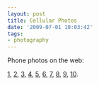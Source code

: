 ```yaml
---
layout: post
title: Cellular Photos
date: '2009-07-01 10:03:42'
tags:
- photography
---
```



Phone photos on the web:

[1](http://blog.chasejarvis.com/blog/mobile_photo/content/Picture_198_large.html), [2](http://blog.chasejarvis.com/blog/mobile_photo/content/Picture_190_large.html), [3](http://blog.chasejarvis.com/blog/mobile_photo/content/Picture_176_large.html), [4](http://blog.chasejarvis.com/blog/mobile_photo/content/Picture_131_large.html), [5](http://2.bp.blogspot.com/_22KQim9ZOn4/Skn8MHT6hGI/AAAAAAAAAyY/hOErel-HTbc/s1600-h/columbia1.jpg), [6](http://2.bp.blogspot.com/_22KQim9ZOn4/SeP3B7p1vAI/AAAAAAAAAvY/blUohzXeVUE/s1600-h/tie.jpg), [7](http://2.bp.blogspot.com/_22KQim9ZOn4/SghVtxucM7I/AAAAAAAAAwI/3i3JD8vg014/s1600-h/bain2.jpg), [8](http://1.bp.blogspot.com/_22KQim9ZOn4/SW3zFAGZPiI/AAAAAAAAAq4/zG5jhvPFQA4/s1600-h/garland.jpg), [9](http://1.bp.blogspot.com/_22KQim9ZOn4/SZUP3Wto41I/AAAAAAAAAsg/T5nothxscXU/s1600-h/mop1.jpg), [10](http://3.bp.blogspot.com/_22KQim9ZOn4/ScEATXlar2I/AAAAAAAAAuI/kmtDcTk2c98/s1600-h/pier.jpg).


